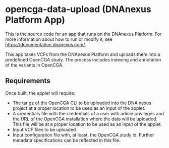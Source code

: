 <!-- dx-header -->
# opencga-data-upload (DNAnexus Platform App)

This is the source code for an app that runs on the DNAnexus Platform.
For more information about how to run or modify it, see
https://documentation.dnanexus.com/.
<!-- /dx-header -->

<!-- Insert a description of your app here -->

This app takes VCFs from the DNAnexus Platform and uploads them into a predefined OpenCGA study.
The process includes indexing and annotation of the variants in OpenCGA.

## Requirements
Once built, the applet will require:
- The tar.gz of the OpenCGA CLI to be uploaded into the DNA nexus project at a proper location to be used as an input of the applet.
- A credentials file with the credentials of a user with admin privileges and the URL of the OpenCGA installation where the data will be uploaded. This file will be at a proper location to be used as an input of the applet.
- Input VCF files to be uploaded
- Input configuration file with, at least, the OpenCGA study id. Further metadata specifications can be reflected in this file.

<!--
TODO: This app directory was automatically generated by dx-app-wizard;
please edit this Readme.md file to include essential documentation about
your app that would be helpful to users. (Also see the
Readme.developer.md.) Once you're done, you can remove these TODO
comments.

For more info, see https://documentation.dnanexus.com/developer.


## Usage [TO CHANGE]
python laura-test.py  --user llopez --study rd_grch38_test:study1 --input src/input/NA12878-GM20-02783-FHC-EGG3_markdup_recalibrated_Haplotyper.vcf.gz
-->
